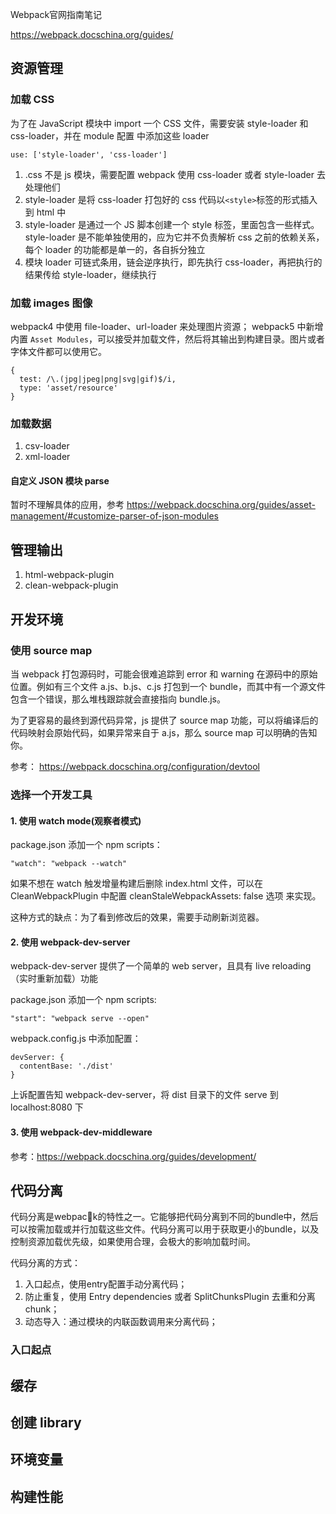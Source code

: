 Webpack官网指南笔记

https://webpack.docschina.org/guides/

## 资源管理

### 加载 CSS

为了在 JavaScript 模块中 import 一个 CSS 文件，需要安装 style-loader 和 css-loader，并在 module 配置 中添加这些 loader

`use: ['style-loader', 'css-loader']`

1. .css 不是 js 模块，需要配置 webpack 使用 css-loader 或者 style-loader 去处理他们
2. style-loader 是将 css-loader 打包好的 css 代码以`<style>`标签的形式插入到 html 中
3. style-loader 是通过一个 JS 脚本创建一个 style 标签，里面包含一些样式。style-loader 是不能单独使用的，应为它并不负责解析 css 之前的依赖关系，每个 loader 的功能都是单一的，各自拆分独立
4. 模块 loader 可链式条用，链会逆序执行，即先执行 css-loader，再把执行的结果传给 style-loader，继续执行

### 加载 images 图像

webpack4 中使用 file-loader、url-loader 来处理图片资源；
webpack5 中新增内置 `Asset Modules`，可以接受并加载文件，然后将其输出到构建目录。图片或者字体文件都可以使用它。

```
{
  test: /\.(jpg|jpeg|png|svg|gif)$/i,
  type: 'asset/resource'
}
```

### 加载数据

1. csv-loader
2. xml-loader

#### 自定义 JSON 模块 parse

暂时不理解具体的应用，参考 https://webpack.docschina.org/guides/asset-management/#customize-parser-of-json-modules

## 管理输出

1. html-webpack-plugin
2. clean-webpack-plugin

## 开发环境

### 使用 source map

当 webpack 打包源码时，可能会很难追踪到 error 和 warning 在源码中的原始位置。例如有三个文件 a.js、b.js、c.js 打包到一个 bundle，而其中有一个源文件包含一个错误，那么堆栈跟踪就会直接指向 bundle.js。

为了更容易的最终到源代码异常，js 提供了 source map 功能，可以将编译后的代码映射会原始代码，如果异常来自于 a.js，那么 source map 可以明确的告知你。

参考： https://webpack.docschina.org/configuration/devtool

### 选择一个开发工具

#### 1. 使用 watch mode(观察者模式)

package.json 添加一个 npm scripts：

```
"watch": "webpack --watch"
```

如果不想在 watch 触发增量构建后删除 index.html 文件，可以在 CleanWebpackPlugin 中配置 cleanStaleWebpackAssets: false 选项 来实现。

这种方式的缺点：为了看到修改后的效果，需要手动刷新浏览器。

#### 2. 使用 webpack-dev-server

webpack-dev-server 提供了一个简单的 web server，且具有 live reloading（实时重新加载）功能

package.json 添加一个 npm scripts:

```
"start": "webpack serve --open"
```

webpack.config.js 中添加配置：
```
devServer: {
  contentBase: './dist'
}
```
上诉配置告知 webpack-dev-server，将 dist 目录下的文件 serve 到 localhost:8080 下



#### 3. 使用 webpack-dev-middleware

参考：https://webpack.docschina.org/guides/development/


## 代码分离

代码分离是webpack的特性之一。它能够把代码分离到不同的bundle中，然后可以按需加载或并行加载这些文件。代码分离可以用于获取更小的bundle，以及控制资源加载优先级，如果使用合理，会极大的影响加载时间。

代码分离的方式：
1. 入口起点，使用entry配置手动分离代码；
2. 防止重复，使用 Entry dependencies 或者 SplitChunksPlugin 去重和分离 chunk；
3. 动态导入：通过模块的内联函数调用来分离代码；

### 入口起点



## 缓存

## 创建 library

## 环境变量

## 构建性能
